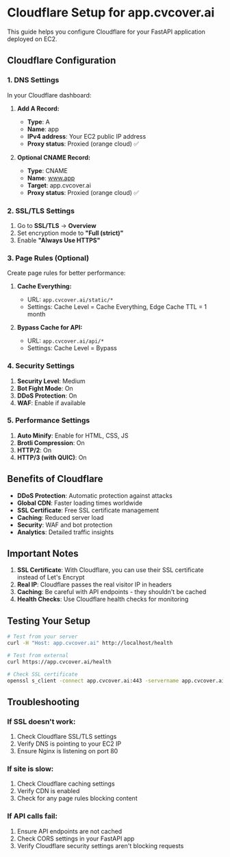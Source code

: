# Cloudflare Setup for app.cvcover.ai

This guide helps you configure Cloudflare for your FastAPI application deployed on EC2.

## Cloudflare Configuration

### 1. DNS Settings

In your Cloudflare dashboard:

1. **Add A Record:**
   - **Type**: A
   - **Name**: app
   - **IPv4 address**: Your EC2 public IP address
   - **Proxy status**: Proxied (orange cloud) ✅

2. **Optional CNAME Record:**
   - **Type**: CNAME
   - **Name**: www.app
   - **Target**: app.cvcover.ai
   - **Proxy status**: Proxied (orange cloud) ✅

### 2. SSL/TLS Settings

1. Go to **SSL/TLS** → **Overview**
2. Set encryption mode to **"Full (strict)"**
3. Enable **"Always Use HTTPS"**

### 3. Page Rules (Optional)

Create page rules for better performance:

1. **Cache Everything:**
   - URL: `app.cvcover.ai/static/*`
   - Settings: Cache Level = Cache Everything, Edge Cache TTL = 1 month

2. **Bypass Cache for API:**
   - URL: `app.cvcover.ai/api/*`
   - Settings: Cache Level = Bypass

### 4. Security Settings

1. **Security Level**: Medium
2. **Bot Fight Mode**: On
3. **DDoS Protection**: On
4. **WAF**: Enable if available

### 5. Performance Settings

1. **Auto Minify**: Enable for HTML, CSS, JS
2. **Brotli Compression**: On
3. **HTTP/2**: On
4. **HTTP/3 (with QUIC)**: On

## Benefits of Cloudflare

- **DDoS Protection**: Automatic protection against attacks
- **Global CDN**: Faster loading times worldwide
- **SSL Certificate**: Free SSL certificate management
- **Caching**: Reduced server load
- **Security**: WAF and bot protection
- **Analytics**: Detailed traffic insights

## Important Notes

1. **SSL Certificate**: With Cloudflare, you can use their SSL certificate instead of Let's Encrypt
2. **Real IP**: Cloudflare passes the real visitor IP in headers
3. **Caching**: Be careful with API endpoints - they shouldn't be cached
4. **Health Checks**: Use Cloudflare health checks for monitoring

## Testing Your Setup

```bash
# Test from your server
curl -H "Host: app.cvcover.ai" http://localhost/health

# Test from external
curl https://app.cvcover.ai/health

# Check SSL certificate
openssl s_client -connect app.cvcover.ai:443 -servername app.cvcover.ai
```

## Troubleshooting

### If SSL doesn't work:
1. Check Cloudflare SSL/TLS settings
2. Verify DNS is pointing to your EC2 IP
3. Ensure Nginx is listening on port 80

### If site is slow:
1. Check Cloudflare caching settings
2. Verify CDN is enabled
3. Check for any page rules blocking content

### If API calls fail:
1. Ensure API endpoints are not cached
2. Check CORS settings in your FastAPI app
3. Verify Cloudflare security settings aren't blocking requests
